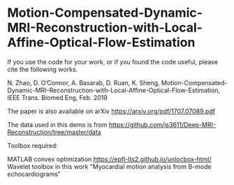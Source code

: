 # Motion-Compensated-Dynamic-MRI-Reconstruction-with-Local-Affine-Optical-Flow-Estimation
If you use the code for your work, or if you found the code useful, please cite the following works.

N. Zhao, D. O’Connor, A. Basarab, D. Ruan, K. Sheng, 
Motion-Compensated-Dynamic-MRI-Reconstruction-with-Local-Affine-Optical-Flow-Estimation, 
IEEE Trans. Biomed Eng, Feb. 2019

The paper is also available on arXiv 
https://arxiv.org/pdf/1707.07089.pdf

The data used in this demo is from 
https://github.com/js3611/Deep-MRI-Reconstruction/tree/master/data

Toolbox required:

MATLAB convex optimization https://epfl-lts2.github.io/unlocbox-html/
Wavelet toolbox in this work "Myocardial motion analysis from B-mode echocardiograms"
